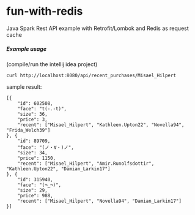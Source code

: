 # fun-with-redis
Java Spark Rest API example with Retrofit/Lombok and Redis as request cache

##### Example usage

(compile/run the intellij idea project)

```
curl http://localhost:8080/api/recent_purchases/Misael_Hilpert
```

sample result:
```
[{
    "id": 602508,
    "face": "t(-.-t)",
    "size": 36,
    "price": 3,
    "recent": ["Misael_Hilpert", "Kathleen.Upton22", "Novella94", "Frida_Welch39"]
}, {
    "id": 89709,
    "face": "(ノ・∀・)ノ",
    "size": 34,
    "price": 1150,
    "recent": ["Misael_Hilpert", "Amir.Runolfsdottir", "Kathleen.Upton22", "Damian_Larkin17"]
}, {
    "id": 315940,
    "face": "(¬‿¬)",
    "size": 29,
    "price": 988,
    "recent": ["Misael_Hilpert", "Novella94", "Damian_Larkin17"]
}]
```